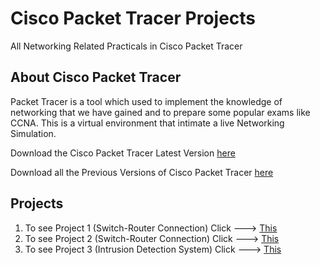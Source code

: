 # Cisco Packet Tracer Projects
All Networking Related Practicals in Cisco Packet Tracer

## About Cisco Packet Tracer
Packet Tracer is a tool which used to implement the knowledge of networking that we have gained and to prepare some popular exams like CCNA. This is a virtual environment that intimate a live Networking Simulation.

Download the Cisco Packet Tracer Latest Version [here](https://www.netacad.com/courses/packet-tracer)

Download all the Previous Versions of Cisco Packet Tracer [here](https://www.computernetworkingnotes.com/ccna-study-guide/download-packet-tracer-for-windows-and-linux.html)

## Projects
  1. To see Project 1 (Switch-Router Connection) Click ---> [This](https://github.com/harshrajbedi/Cisco-Packet-Tracer-Projects/tree/main/Project%201)
  2. To see Project 2 (Switch-Router Connection) Click ---> [This](https://github.com/harshrajbedi/Cisco-Packet-Tracer-Projects/tree/main/Project%202)
  3. To see Project 3 (Intrusion Detection System) Click ---> [This](https://github.com/harshrajbedi/Cisco-Packet-Tracer-Projects/tree/main/Intrusion-Detection-System)
